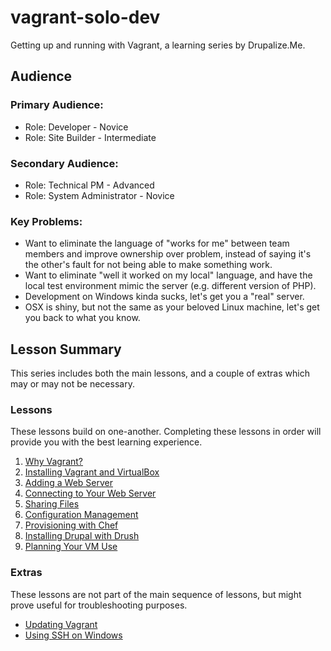 vagrant-solo-dev
================

Getting up and running with Vagrant, a learning series by Drupalize.Me.

## Audience

### Primary Audience:

- Role: Developer - Novice
- Role: Site Builder - Intermediate

### Secondary Audience:

- Role: Technical PM - Advanced
- Role: System Administrator - Novice

### Key Problems:

- Want to eliminate the language of "works for me" between team members and improve ownership over problem, instead of saying it's the other's fault for not being able to make something work. 
- Want to eliminate "well it worked on my local" language, and have the local test environment mimic the server (e.g. different version of PHP).
- Development on Windows kinda sucks, let's get you a "real" server.
- OSX is shiny, but not the same as your beloved Linux machine, let's get you back to what you know.

## Lesson Summary

This series includes both the main lessons, and a couple of extras which may or may
not be necessary.

### Lessons

These lessons build on one-another. Completing these lessons in order will provide
you with the best learning experience.

1. [Why Vagrant?](01-why-vagrant/README.md)
2. [Installing Vagrant and VirtualBox](02-installing-vagrant-virtualbox/README.md)
3. [Adding a Web Server](03-adding-web-server/README.md)
4. [Connecting to Your Web Server](04-networking/README.md)
5. [Sharing Files](05-file-sharing/README.md)  
6. [Configuration Management](06-config-management/README.md)
7. [Provisioning with Chef](07-provisioning-chef/README.md)
8. [Installing Drupal with Drush](08-install-drupal/README.md)
9. [Planning Your VM Use](09-planning-vm-use/README.md)

### Extras

These lessons are not part of the main sequence of lessons, but might prove useful
for troubleshooting purposes.

- [Updating Vagrant](extras-01-upgrading-vagrant/README.md)
- [Using SSH on Windows](extras-02-windows-ssh/README.md)
